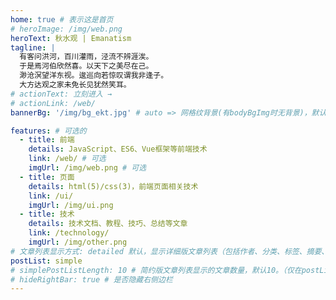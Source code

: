 ```yaml
---
home: true # 表示这是首页
# heroImage: /img/web.png
heroText: 秋水观 | Emanatism
tagline: |
  有客问洪河，百川灌雨，泾流不辨涯涘。
  于是焉河伯欣然喜。以天下之美尽在己。
  渺沧溟望洋东视。逡巡向若惊叹谓我非逢子。
  大方达观之家未免长见犹然笑耳。
# actionText: 立刻进入 →
# actionLink: /web/
bannerBg: '/img/bg_ekt.jpg' # auto => 网格纹背景(有bodyBgImg时无背景)，默认 | none => 无 | '大图地址' | background: 自定义背景样式       提示：如发现文本颜色不适应你的背景时可以到palette.styl修改$bannerTextColor变量

features: # 可选的
  - title: 前端
    details: JavaScript、ES6、Vue框架等前端技术
    link: /web/ # 可选
    imgUrl: /img/web.png # 可选
  - title: 页面
    details: html(5)/css(3)，前端页面相关技术
    link: /ui/
    imgUrl: /img/ui.png
  - title: 技术
    details: 技术文档、教程、技巧、总结等文章
    link: /technology/
    imgUrl: /img/other.png
# 文章列表显示方式: detailed 默认，显示详细版文章列表（包括作者、分类、标签、摘要、分页等）| simple => 显示简约版文章列表（仅标题和日期）| none 不显示文章列表
postList: simple
# simplePostListLength: 10 # 简约版文章列表显示的文章数量，默认10。（仅在postList设置为simple时生效）
# hideRightBar: true # 是否隐藏右侧边栏
---
```

